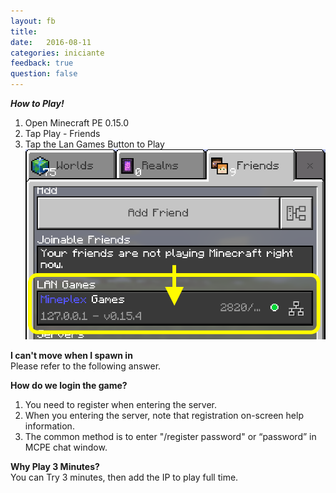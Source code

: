 ```yaml
---
layout: fb
title:  
date:   2016-08-11
categories: iniciante
feedback: true
question: false
---
```

***How to Play!***  
1. Open Minecraft PE 0.15.0  
2. Tap Play - Friends  
3. Tap the Lan Games Button to Play
![screenshot](/assets/images/easyplay.png)

**I can't move when I spawn in**  
Please refer to the following answer.

**How do we login the game?**  
1. You need to register when entering the server.  
2. When you entering the server, note that registration on-screen help information.  
3. The common method is to enter "/register password" or “password” in MCPE chat window.  

**Why Play 3 Minutes?**  
You can Try 3 minutes, then add the IP to play full time. 
	